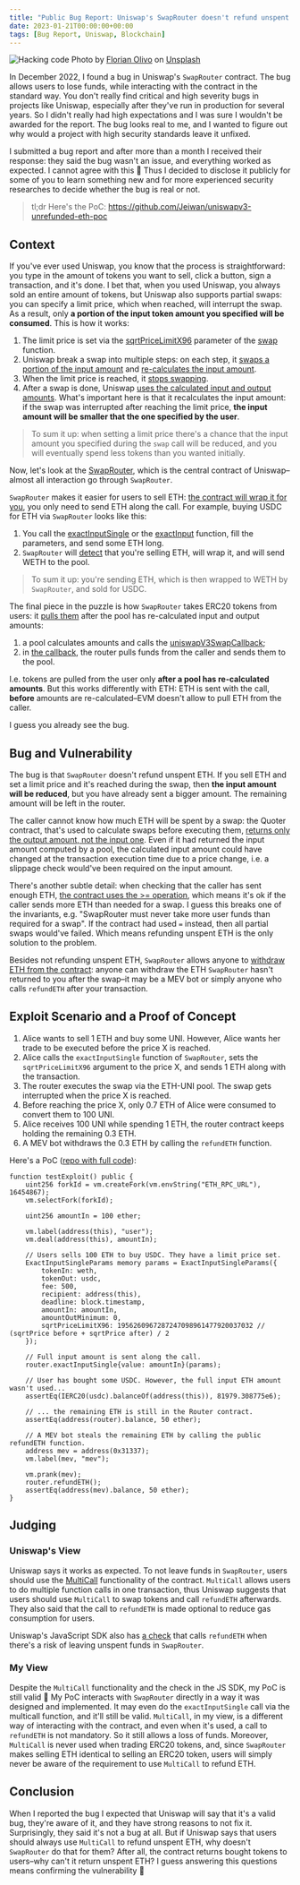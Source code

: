 ```yaml
---
title: "Public Bug Report: Uniswap's SwapRouter doesn't refund unspent ETH in partial swaps"
date: 2023-01-21T00:00:00+00:00
tags: [Bug Report, Uniswap, Blockchain]
---
```


![Hacking code](/images/florian-olivo-4hbJ-eymZ1o-unsplash.jpg)
Photo by
[Florian Olivo](https://unsplash.com/es/@florianolv?utm_source=unsplash&utm_medium=referral&utm_content=creditCopyText)
on [Unsplash](https://unsplash.com/photos/4hbJ-eymZ1o?utm_source=unsplash&utm_medium=referral&utm_content=creditCopyText)

In December 2022, I found a bug in Uniswap's `SwapRouter` contract. The bug allows users to lose funds, while interacting with the contract in the standard way. You don't really find critical and high severity bugs in projects like Uniswap, especially after they've run in production for several years. So I didn't really had high expectations and I was sure I wouldn't be awarded for the report. The bug looks real to me, and I wanted to figure out why would a project with high security standards leave it unfixed.

I submitted a bug report and after more than a month I received their response: they said the bug wasn't an issue, and everything worked as expected. I cannot agree with this 🙂 Thus I decided to disclose it publicly for some of you to learn something new and for more experienced security researches to decide whether the bug is real or not.

> tl;dr Here's the PoC: https://github.com/Jeiwan/uniswapv3-unrefunded-eth-poc

## Context
If you've ever used Uniswap, you know that the process is straightforward: you type in the amount of tokens you want to sell, click a button, sign a transaction, and it's done. I bet that, when you used Uniswap, you always sold an entire amount of tokens, but Uniswap also supports partial swaps: you can specify a limit price, which when reached, will interrupt the swap. As a result, only **a portion of the input token amount you specified will be consumed**. This is how it works:
1. The limit price is set via the [sqrtPriceLimitX96](https://github.com/Uniswap/v3-core/blob/05c10bf6d547d6121622ac51c457f93775e1df09/contracts/UniswapV3Pool.sol#L605) parameter of the [swap](https://github.com/Uniswap/v3-core/blob/05c10bf6d547d6121622ac51c457f93775e1df09/contracts/UniswapV3Pool.sol#L605) function.
1. Uniswap break a swap into multiple steps: on each step, it [swaps a portion of the input amount](https://github.com/Uniswap/v3-core/blob/05c10bf6d547d6121622ac51c457f93775e1df09/contracts/UniswapV3Pool.sol#L666-L674) and [re-calculates the input amount](https://github.com/Uniswap/v3-core/blob/05c10bf6d547d6121622ac51c457f93775e1df09/contracts/UniswapV3Pool.sol#L676-L682).
1. When the limit price is reached, it [stops swapping](https://github.com/Uniswap/v3-core/blob/05c10bf6d547d6121622ac51c457f93775e1df09/contracts/UniswapV3Pool.sol#L644).
1. After a swap is done, Uniswap [uses the calculated input and output amounts](https://github.com/Uniswap/v3-core/blob/05c10bf6d547d6121622ac51c457f93775e1df09/contracts/UniswapV3Pool.sol#L768-L770). What's important here is that it recalculates the input amount: if the swap was interrupted after reaching the limit price, **the input amount will be smaller that the one specified by the user**.

> To sum it up: when setting a limit price there's a chance that the input amount you specified during the `swap` call will be reduced, and you will eventually spend less tokens than you wanted initially.

Now, let's look at the [SwapRouter](https://github.com/Uniswap/v3-periphery/blob/6cce88e63e176af1ddb6cc56e029110289622317/contracts/SwapRouter.sol), which is the central contract of Uniswap–almost all interaction go through `SwapRouter`.

`SwapRouter` makes it easier for users to sell ETH: [the contract will wrap it for you](https://github.com/Uniswap/v3-periphery/blob/22bce38f7aca940212964bdfdf319b94ead9c3a8/contracts/base/PeripheryPayments.sol#L58-L61), you only need to send ETH along the call. For example, buying USDC for ETH via `SwapRouter` looks like this:
1. You call the [exactInputSingle](https://github.com/Uniswap/v3-periphery/blob/6cce88e63e176af1ddb6cc56e029110289622317/contracts/SwapRouter.sol#L115) or the [exactInput](https://github.com/Uniswap/v3-periphery/blob/6cce88e63e176af1ddb6cc56e029110289622317/contracts/SwapRouter.sol#L132) function, fill the parameters, and send some ETH long.
1. `SwapRouter` will [detect](https://github.com/Uniswap/v3-periphery/blob/22bce38f7aca940212964bdfdf319b94ead9c3a8/contracts/base/PeripheryPayments.sol#L58-L61) that you're selling ETH, will wrap it, and will send WETH to the pool.

> To sum it up: you're sending ETH, which is then wrapped to WETH by `SwapRouter`, and sold for USDC.

The final piece in the puzzle is how `SwapRouter` takes ERC20 tokens from users: it [pulls them](https://github.com/Uniswap/v3-periphery/blob/22bce38f7aca940212964bdfdf319b94ead9c3a8/contracts/base/PeripheryPayments.sol#L66-L67) after the pool has re-calculated input and output amounts:
1. a pool calculates amounts and calls the [uniswapV3SwapCallback](https://github.com/Uniswap/v3-core/blob/05c10bf6d547d6121622ac51c457f93775e1df09/contracts/UniswapV3Pool.sol#L773-L785);
1. in [the callback](https://github.com/Uniswap/v3-periphery/blob/6cce88e63e176af1ddb6cc56e029110289622317/contracts/SwapRouter.sol#L57-L84), the router pulls funds from the caller and sends them to the pool.

I.e. tokens are pulled from the user only **after a pool has re-calculated amounts**. But this works differently with ETH: ETH is sent with the call, **before** amounts are re-calculated–EVM doesn't allow to pull ETH from the caller.

I guess you already see the bug.

## Bug and Vulnerability
The bug is that `SwapRouter` doesn't refund unspent ETH. If you sell ETH and set a limit price and it's reached during the swap, then **the input amount will be reduced**, but you have already sent a bigger amount. The remaining amount will be left in the router.

The caller cannot know how much ETH will be spent by a swap: the Quoter contract, that's used to calculate swaps before executing them, [returns only the output amount, not the input one](https://github.com/Uniswap/v3-periphery/blob/6cce88e63e176af1ddb6cc56e029110289622317/contracts/lens/QuoterV2.sol#L127). Even if it had returned the input amount computed by a pool, the calculated input amount could have changed at the transaction execution time due to a price change, i.e. a slippage check would've been required on the input amount.

There's another subtle detail: when checking that the caller has sent enough ETH, [the contract uses the >= operation](https://github.com/Uniswap/v3-periphery/blob/22bce38f7aca940212964bdfdf319b94ead9c3a8/contracts/base/PeripheryPayments.sol#L58), which means it's ok if the caller sends more ETH than needed for a swap. I guess this breaks one of the invariants, e.g. "SwapRouter must never take more user funds than required for a swap". If the contract had used `=` instead, then all partial swaps would've failed. Which means refunding unspent ETH is the only solution to the problem.

Besides not refunding unspent ETH, `SwapRouter` allows anyone to [withdraw ETH from the contract](https://github.com/Uniswap/v3-periphery/blob/22bce38f7aca940212964bdfdf319b94ead9c3a8/contracts/base/PeripheryPayments.sol#L44-L46): anyone can withdraw the ETH `SwapRouter` hasn't returned to you after the swap–it may be a MEV bot or simply anyone who calls `refundETH` after your transaction.

## Exploit Scenario and a Proof of Concept
1. Alice wants to sell 1 ETH and buy some UNI. However, Alice wants her trade to be executed before the price X is reached.
2. Alice calls the `exactInputSingle` function of `SwapRouter`, sets the `sqrtPriceLimitX96` argument to the price X, and sends 1 ETH along with the transaction.
3. The router executes the swap via the ETH-UNI pool. The swap gets interrupted when the price X is reached.
4. Before reaching the price X, only 0.7 ETH of Alice were consumed to convert them to 100 UNI.
5. Alice receives 100 UNI while spending 1 ETH, the router contract keeps holding the remaining 0.3 ETH.
6. A MEV bot withdraws the 0.3 ETH by calling the `refundETH` function.

Here's a PoC ([repo with full code](https://github.com/Jeiwan/uniswapv3-unrefunded-eth-poc)):
```solidity
function testExploit() public {
    uint256 forkId = vm.createFork(vm.envString("ETH_RPC_URL"), 16454867);
    vm.selectFork(forkId);

    uint256 amountIn = 100 ether;

    vm.label(address(this), "user");
    vm.deal(address(this), amountIn);

    // Users sells 100 ETH to buy USDC. They have a limit price set.
    ExactInputSingleParams memory params = ExactInputSingleParams({
        tokenIn: weth,
        tokenOut: usdc,
        fee: 500,
        recipient: address(this),
        deadline: block.timestamp,
        amountIn: amountIn,
        amountOutMinimum: 0,
        sqrtPriceLimitX96: 1956260967287247098961477920037032 // (sqrtPrice before + sqrtPrice after) / 2
    });

    // Full input amount is sent along the call.
    router.exactInputSingle{value: amountIn}(params);

    // User has bought some USDC. However, the full input ETH amount wasn't used...
    assertEq(IERC20(usdc).balanceOf(address(this)), 81979.308775e6);

    // ... the remaining ETH is still in the Router contract.
    assertEq(address(router).balance, 50 ether);

    // A MEV bot steals the remaining ETH by calling the public refundETH function.
    address mev = address(0x31337);
    vm.label(mev, "mev");

    vm.prank(mev);
    router.refundETH();
    assertEq(address(mev).balance, 50 ether);
}
```

## Judging
### Uniswap's View
Uniswap says it works as expected. To not leave funds in `SwapRouter`, users should use the [MultiCall](https://github.com/Uniswap/v3-periphery/blob/6cce88e63e176af1ddb6cc56e029110289622317/contracts/base/Multicall.sol) functionality of the contract. `MultiCall` allows users to do multiple function calls in one transaction, thus Uniswap suggests that users should use `MultiCall` to swap tokens and call `refundETH` afterwards. They also said that the call to `refundETH` is made optional to reduce gas consumption for users.

Uniswap's JavaScript SDK also has [a check](https://github.com/Uniswap/universal-router-sdk/blob/106e53f232834f1cc8456963399f8295112ac405/src/entities/protocols/uniswap.ts#L98) that calls `refundETH` when there's a risk of leaving unspent funds in `SwapRouter`.

### My View
Despite the `MultiCall` functionality and the check in the JS SDK, my PoC is still valid 🙂 My PoC interacts with `SwapRouter` directly in a way it was designed and implemented. It may even do the `exactInputSingle` call via the multicall function, and it'll still be valid. `MultiCall`, in my view, is a different way of interacting with the contract, and even when it's used, a call to `refundETH` is not mandatory. So it still allows a loss of funds. Moreover, `MultiCall` is never used when trading ERC20 tokens, and, since `SwapRouter` makes selling ETH identical to selling an ERC20 token, users will simply never be aware of the requirement to use `MultiCall` to refund ETH.

## Conclusion
When I reported the bug I expected that Uniswap will say that it's a valid bug, they're aware of it, and they have strong reasons to not fix it. Surprisingly, they said it's not a bug at all. But if Uniswap says that users should always use `MultiCall` to refund unspent ETH, why doesn't `SwapRouter` do that for them? After all, the contract returns bought tokens to users–why can't it return unspent ETH? I guess answering this questions means confirming the vulnerability 🙂